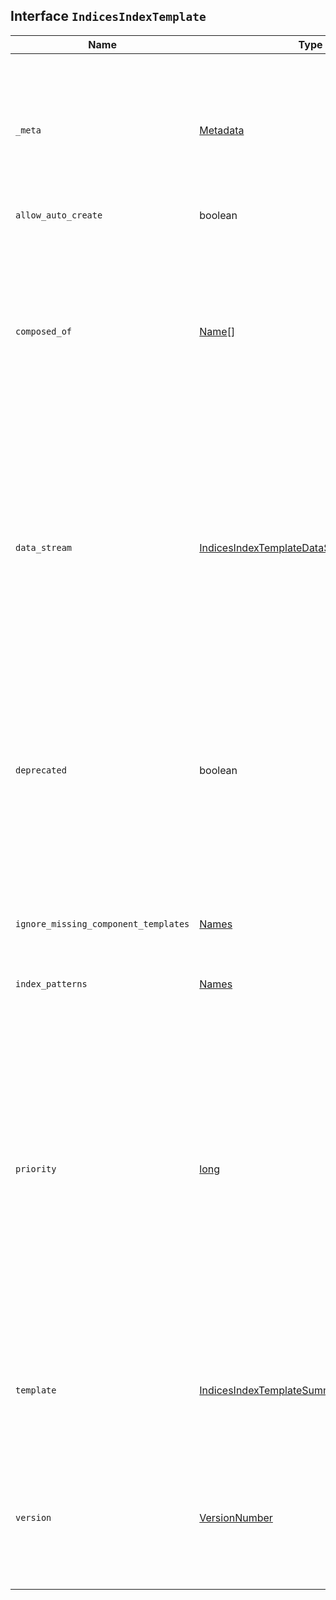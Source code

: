 ## Interface `IndicesIndexTemplate`

| Name | Type | Description |
| - | - | - |
| `_meta` | [Metadata](./Metadata.md) | Optional user metadata about the index template. May have any contents. This map is not automatically generated by Elasticsearch. |
| `allow_auto_create` | boolean | &nbsp; |
| `composed_of` | [Name](./Name.md)[] | An ordered list of component template names. Component templates are merged in the order specified, meaning that the last component template specified has the highest precedence. |
| `data_stream` | [IndicesIndexTemplateDataStreamConfiguration](./IndicesIndexTemplateDataStreamConfiguration.md) | If this object is included, the template is used to create data streams and their backing indices. Supports an empty object. Data streams require a matching index template with a `data_stream` object. |
| `deprecated` | boolean | Marks this index template as deprecated. When creating or updating a non-deprecated index template that uses deprecated components, Elasticsearch will emit a deprecation warning. |
| `ignore_missing_component_templates` | [Names](./Names.md) | A list of component template names that are allowed to be absent. |
| `index_patterns` | [Names](./Names.md) | Name of the index template. |
| `priority` | [long](./long.md) | Priority to determine index template precedence when a new data stream or index is created. The index template with the highest priority is chosen. If no priority is specified the template is treated as though it is of priority 0 (lowest priority). This number is not automatically generated by Elasticsearch. |
| `template` | [IndicesIndexTemplateSummary](./IndicesIndexTemplateSummary.md) | Template to be applied. It may optionally include an `aliases`, `mappings`, or `settings` configuration. |
| `version` | [VersionNumber](./VersionNumber.md) | Version number used to manage index templates externally. This number is not automatically generated by Elasticsearch. |
